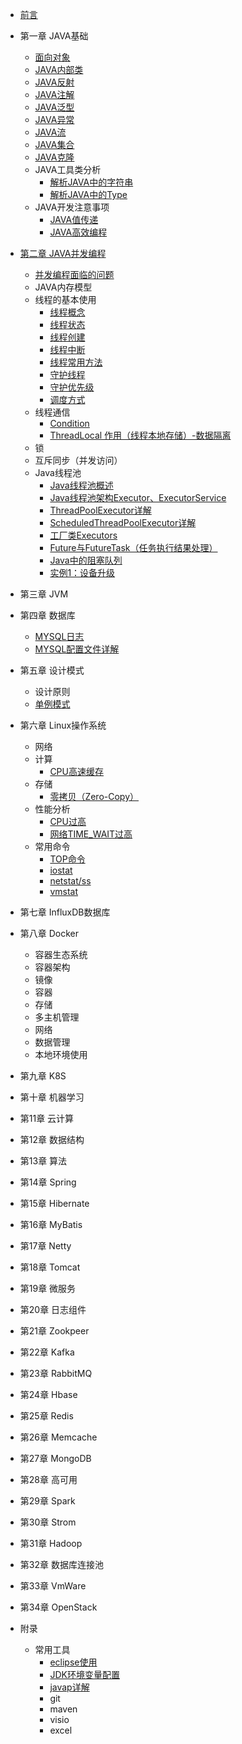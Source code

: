 - [前言](README.md)

- 第一章 JAVA基础
  - [面向对象](book/java-object-oriented.md)
  - [JAVA内部类](book/java-inner-class.md)
  - [JAVA反射](book/java-reflect.md)
  - [JAVA注解](book/java-annotation.md)
  - [JAVA泛型](book/java-generic.md)
  - [JAVA异常](book/java-exception.md)
  - [JAVA流](book/java-io-nio.md)
  - [JAVA集合](book/java-collection-map.md)
  - [JAVA克隆](book/java-clone.md)
  - JAVA工具类分析
    - [解析JAVA中的字符串](book/java-string.md)
    - [解析JAVA中的Type](book/java-type.md)
  - JAVA开发注意事项
    - [JAVA值传递](book/java-pass-by-value.md)
    - [JAVA高效编程](book/java-efficient-programming.md)

- [第二章 JAVA并发编程](book/java-thread-introduction.md)
  - [并发编程面临的问题](book/java-thread-context.md)
  - JAVA内存模型
  - 线程的基本使用
    - [线程概念](book/java-thread-base.md)
    - [线程状态](book/java-thread-status.md)
    - [线程创建](book/java-thread-create.md)
    - [线程中断](book/java-thread-interrupt.md)
    - [线程常用方法](book/java-thread-method.md)
    - [守护线程](book/java-thread-daemon.md)
    - [守护优先级](book/java-thread-priority.md)
    - [调度方式](book/java-thread-schedule.md)
  - 线程通信
    - [Condition](book/java-condition.md)
    - [ThreadLocal 作用（线程本地存储）-数据隔离](book/java-threadlocal.md)
  - 锁
  - 互斥同步（并发访问）
  - Java线程池
    - [Java线程池概述](book/java-threadpools.md)
    - [Java线程池架构Executor、ExecutorService](book/java-executor-executorservice.md)
    - [ThreadPoolExecutor详解](book/java-thread-pool-executor.md)
    - [ScheduledThreadPoolExecutor详解](book/java-scheduled-thread-pool-executor.md)
    - [工厂类Executors](book/java-executors.md)
    - [Future与FutureTask（任务执行结果处理）](book/java-future-futuretask.md)
    - [Java中的阻塞队列](book/java-queue.md)
    - [实例1：设备升级](book/java-thread-example1.md)

- 第三章 JVM
  
- 第四章 数据库
  - [MYSQL日志](book/database-mysql-log.md)
  - [MYSQL配置文件详解](book/database-mysql-cnf.md)

- 第五章 设计模式
  - 设计原则
  - [单例模式](book/pattern-singleton.md)

- 第六章 Linux操作系统
  - 网络
  - 计算
    - [CPU高速缓存](book/linux-compute-cpu-cache.md)
  - 存储
    - [零拷贝（Zero-Copy）](book/linux-storage-zero-copy.md)
  - 性能分析
    - [CPU过高](book/linux-performance-analysis-cpu.md)
    - [网络TIME_WAIT过高](book/linux-performance-analysis-time-wait.md)
  - 常用命令
    - [TOP命令](book/linux-top.md)
    - [iostat](book/linux-iostat.md)
    - [netstat/ss](book/linux-netstat-ss.md)
    - [vmstat](book/linux-vmstat.md)

- 第七章 InfluxDB数据库
- 第八章 Docker
  - 容器生态系统
  - 容器架构
  - 镜像
  - 容器
  - 存储
  - 多主机管理
  - 网络
  - 数据管理
  - 本地环境使用
- 第九章 K8S
- 第十章 机器学习
- 第11章 云计算
- 第12章 数据结构
- 第13章 算法
- 第14章 Spring
- 第15章 Hibernate
- 第16章 MyBatis
- 第17章 Netty
- 第18章 Tomcat
- 第19章 微服务
- 第20章 日志组件
- 第21章 Zookpeer
- 第22章 Kafka
- 第23章 RabbitMQ
- 第24章 Hbase
- 第25章 Redis
- 第26章 Memcache
- 第27章 MongoDB
- 第28章 高可用
- 第29章 Spark
- 第30章 Strom
- 第31章 Hadoop
- 第32章 数据库连接池
- 第33章 VmWare
- 第34章 OpenStack

- 附录
  - 常用工具
    - [eclipse使用](book/ide-eclipse.md)
    - [JDK环境变量配置](book/ide-jdk.md)
    - [javap详解](book/javap.md)
    - git
    - maven
    - visio
    - excel
